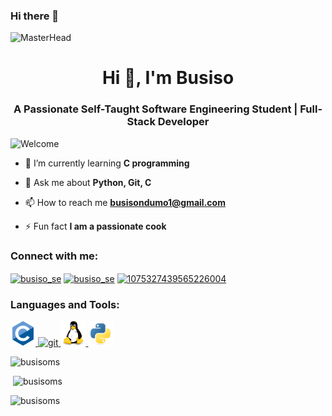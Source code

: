 ### Hi there 👋
![MasterHead](https://raw.githubusercontent.com/prafful98/prafful98/master/banner.png)
<h1 align="center">Hi 👋, I'm Busiso</h1>
<h3 align="center">A Passionate Self-Taught Software Engineering Student | Full-Stack Developer</h3>
<img class="center" width="1000" height="250" src="https://media.giphy.com/media/aWWvRot5OSRJS/giphy.gif" alt="Welcome">


- 🌱 I’m currently learning **C programming**

- 💬 Ask me about **Python, Git, C**

- 📫 How to reach me **busisondumo1@gmail.com**

- ⚡ Fun fact **I am a passionate cook**

<h3 align="left">Connect with me:</h3>
<p align="left">
<a href="https://twitter.com/busiso_se" target="blank"><img align="center" src="https://raw.githubusercontent.com/rahuldkjain/github-profile-readme-generator/master/src/images/icons/Social/twitter.svg" alt="busiso_se" height="30" width="40" /></a>
<a href="https://linkedin.com/in/busiso_se" target="blank"><img align="center" src="https://raw.githubusercontent.com/rahuldkjain/github-profile-readme-generator/master/src/images/icons/Social/linked-in-alt.svg" alt="busiso_se" height="30" width="40" /></a>
<a href="https://discord.gg/1075327439565226004" target="blank"><img align="center" src="https://raw.githubusercontent.com/rahuldkjain/github-profile-readme-generator/master/src/images/icons/Social/discord.svg" alt="1075327439565226004" height="30" width="40" /></a>
</p>

<h3 align="left">Languages and Tools:</h3>
<p align="left"> <a href="https://www.cprogramming.com/" target="_blank" rel="noreferrer"> <img src="https://raw.githubusercontent.com/devicons/devicon/master/icons/c/c-original.svg" alt="c" width="40" height="40"/> </a> <a href="https://git-scm.com/" target="_blank" rel="noreferrer"> <img src="https://www.vectorlogo.zone/logos/git-scm/git-scm-icon.svg" alt="git" width="40" height="40"/> </a> <a href="https://www.linux.org/" target="_blank" rel="noreferrer"> <img src="https://raw.githubusercontent.com/devicons/devicon/master/icons/linux/linux-original.svg" alt="linux" width="40" height="40"/> </a> <a href="https://www.python.org" target="_blank" rel="noreferrer"> <img src="https://raw.githubusercontent.com/devicons/devicon/master/icons/python/python-original.svg" alt="python" width="40" height="40"/> </a> </p>

<p><img align="top" src="https://github-readme-stats.vercel.app/api/top-langs?username=busisoms&show_icons=true&locale=en&layout=compact" alt="busisoms" /></p>
<p>&nbsp;<img align="bottom" src="https://github-readme-stats.vercel.app/api?username=busisoms&show_icons=true&locale=en" alt="busisoms" /></p>
<p><img align="bottom" src="https://github-readme-streak-stats.herokuapp.com/?user=busisoms&" alt="busisoms" /></p>
